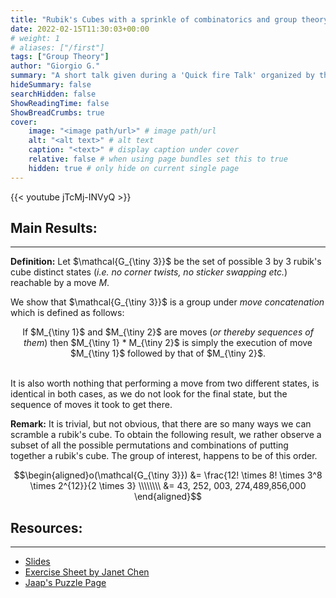 ```yaml
---
title: "Rubik's Cubes with a sprinkle of combinatorics and group theory."
date: 2022-02-15T11:30:03+00:00
# weight: 1
# aliases: ["/first"]
tags: ["Group Theory"]
author: "Giorgio G."
summary: "A short talk given during a 'Quick fire Talk' organized by the Malta Mathematical Society."
hideSummary: false
searchHidden: false
ShowReadingTime: false
ShowBreadCrumbs: true
cover:
    image: "<image path/url>" # image path/url
    alt: "<alt text>" # alt text
    caption: "<text>" # display caption under cover
    relative: false # when using page bundles set this to true
    hidden: true # only hide on current single page
---
```



{{< youtube jTcMj-INVyQ >}}


## Main Results:
---
**Definition:** Let $\mathcal{G_{\tiny 3}}$ be the set of possible 3 by 3 rubik's cube distinct states (<i>i.e. no corner twists, no sticker swapping etc.</i>) reachable by a move $M$.

 We show that $\mathcal{G_{\tiny 3}}$ is a group under <i>move concatenation</i> which is defined as follows:

<center>
If $M_{\tiny 1}$ and $M_{\tiny 2}$ are moves (<i>or thereby sequences of them</i>) then $M_{\tiny 1} * M_{\tiny 2}$ is simply the execution of move $M_{\tiny 1}$ followed by that of $M_{\tiny 2}$. 
</center>
</br >

It is also worth nothing that performing a move from two different states, is identical in both cases, as we do not look for the final state, but the sequence of moves it took to get there.


**Remark:** It is trivial, but not obvious, that there are so many ways we can scramble a rubik's cube. To obtain the following result, we rather observe a subset of all the possible permutations and combinations of putting together a rubik's cube. The group of interest, happens to be of this order.

$$\begin{aligned}o(\mathcal{G_{\tiny 3}}) &= \frac{12! \times 8! \times 3^8 \times 2^{12}}{2 \times 3} \\\\\\\\ &= 43, 252, 003, 274,489,856,000 \end{aligned}$$

## Resources:
---
 - <a href="/rubiks.pdf" download>Slides</a>
 - [Exercise Sheet by Janet Chen](https://people.math.harvard.edu/~jjchen/docs/Group%20Theory%20and%20the%20Rubik's%20Cube.pdf)
 - [Jaap's Puzzle Page](https://www.jaapsch.net/puzzles/theory.htm)

